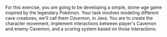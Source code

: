 For this exercise, you are going to be developing a simple, stone-age game inspired by the legendary Pokémon. Your task involves modeling different cave creatures, we'll call them *Cavemon*, in Java. You are to create the character movement, implement interactions between player's Cavemon and enemy Cavemon, and a scoring system based on those interactions.